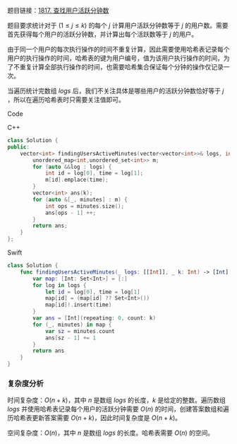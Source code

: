 题目链接：[1817. 查找用户活跃分钟数](https://leetcode.cn/problems/finding-the-users-active-minutes/)

题目要求统计对于 $(1 \le j \le k)$ 的每个 $j$ 计算用户活跃分钟数等于 $j$ 的用户数。需要首先获得每个用户的活跃分钟数，并计算出每个活跃数等于 $j$ 的用户。

由于同一个用户的每次执行操作的时间不重复计算，因此需要使用哈希表记录每个用户的执行操作的时间，哈希表的键为用户编号，值为该用户执行操作的时间，为了不重复计算全部执行操作的时间，也需要哈希集合保证每个分钟的操作仅记录一次。

当遍历统计完数组 $logs$ 后，我们不关注具体是哪些用户的活跃分钟数恰好等于 $j$ ，所以在遍历哈希表时只需要关注值即可。

Code

C++

```c++
class Solution {
public:
    vector<int> findingUsersActiveMinutes(vector<vector<int>>& logs, int k) {
        unordered_map<int,unordered_set<int>> m;
        for (auto &&log : logs) {
            int id = log[0], time = log[1];
            m[id].emplace(time);
        }
        vector<int> ans(k);
        for (auto &[_, minutes] : m) {
            int ops = minutes.size();
            ans[ops - 1] ++;
        }
        return ans;
    }
};
```

Swift

```swift
class Solution {
    func findingUsersActiveMinutes(_ logs: [[Int]], _ k: Int) -> [Int] {
        var map: [Int: Set<Int>] = [:]
        for log in logs {
            let id = log[0], time = log[1]
            map[id] = (map[id] ?? Set<Int>())
            map[id]!.insert(time)
        }
        var ans = [Int](repeating: 0, count: k)
        for (_, minutes) in map {
            var sz = minutes.count
            ans[sz - 1] += 1
        }
        return ans
    }
}
```

### 复杂度分析

时间复杂度：$O(n + k)$，其中 $n$ 是数组 $logs$ 的长度，$k$ 是给定的整数。遍历数组 $logs$ 并使用哈希表记录每个用户的活跃分钟需要 $O(n)$ 的时间，创建答案数组和遍历哈希表更新答案需要 $O(n + k)$，因此时间复杂度是 $O(n + k)$。

空间复杂度：$O(n)$，其中 $n$ 是数组 $logs$ 的长度。哈希表需要 $O(n)$ 的空间。